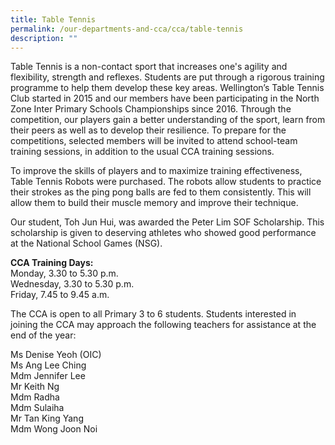 ```yaml
---
title: Table Tennis
permalink: /our-departments-and-cca/cca/table-tennis
description: ""
---
```

Table Tennis is a non-contact sport that increases one's agility and flexibility, strength and reflexes. Students are put through a rigorous training programme to help them develop these key areas. Wellington’s Table Tennis Club started in 2015 and our members have been participating in the North Zone Inter Primary Schools Championships since 2016. Through the competition, our players gain a better understanding of the sport, learn from their peers as well as to develop their resilience. To prepare for the competitions, selected members will be invited to attend school-team training sessions, in addition to the usual CCA training sessions.   

To improve the skills of players and to maximize training effectiveness, Table Tennis Robots were purchased. The robots allow students to practice their strokes as the ping pong balls are fed to them consistently. This will allow them to build their muscle memory and improve their technique.   

Our student, Toh Jun Hui, was awarded the Peter Lim SOF Scholarship. This scholarship is given to deserving athletes who showed good performance at the National School Games (NSG).  

**CCA Training Days:** <br>
Monday, 3.30 to 5.30 p.m. <br>
Wednesday, 3.30 to 5.30 p.m. <br>
Friday, 7.45 to 9.45 a.m.  

The CCA is open to all Primary 3 to 6 students. Students interested in joining the CCA may approach the following teachers for assistance at the end of the year:

Ms Denise Yeoh (OIC) <br>
Ms Ang Lee Ching <br>
Mdm Jennifer Lee <br>
Mr Keith Ng <br>
Mdm Radha <br>
Mdm Sulaiha <br>
Mr Tan King Yang <br> 
Mdm Wong Joon Noi